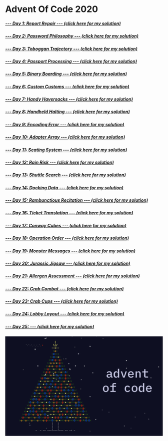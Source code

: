 # Advent Of Code 2020

##### [--- Day 1: Report Repair ---      	     ](https://adventofcode.com/2020/day/1)  [(click here for my solution)](https://github.com/RodicaMihaelaVasilescu/AdventOfCode2020/blob/main/day%2001/day1.cpp)
##### [--- Day 2: Password Philosophy ---	     ](https://adventofcode.com/2020/day/2)  [(click here for my solution)](https://github.com/RodicaMihaelaVasilescu/AdventOfCode2020/blob/main/day%2002/day2.cpp)
##### [--- Day 3: Toboggan Trajectory ---	     ](https://adventofcode.com/2020/day/3)  [(click here for my solution)](https://github.com/RodicaMihaelaVasilescu/AdventOfCode2020/blob/main/day%2003/day3.cpp)
##### [--- Day 4: Passport Processing ---	     ](https://adventofcode.com/2020/day/4)  [(click here for my solution)](https://github.com/RodicaMihaelaVasilescu/AdventOfCode2020/blob/main/day%2004/day4.cpp)
##### [--- Day 5: Binary Boarding ---    	     ](https://adventofcode.com/2020/day/5)  [(click here for my solution)](https://github.com/RodicaMihaelaVasilescu/AdventOfCode2020/blob/main/day%2005/day5.cpp)
##### [--- Day 6: Custom Customs ---     	     ](https://adventofcode.com/2020/day/6)  [(click here for my solution)](https://github.com/RodicaMihaelaVasilescu/AdventOfCode2020/blob/main/day%2006/day6.cpp)
##### [--- Day 7: Handy Haversacks ---   	     ](https://adventofcode.com/2020/day/7)  [(click here for my solution)](https://github.com/RodicaMihaelaVasilescu/AdventOfCode2020/blob/main/day%2007/day7.cpp)
##### [--- Day 8: Handheld Halting ---   	     ](https://adventofcode.com/2020/day/8)  [(click here for my solution)](https://github.com/RodicaMihaelaVasilescu/AdventOfCode2020/blob/main/day%2008/day8.cpp)
##### [--- Day 9: Encoding Error ---     	     ](https://adventofcode.com/2020/day/9)  [(click here for my solution)](https://github.com/RodicaMihaelaVasilescu/AdventOfCode2020/blob/main/day%2009/day9.cpp)
##### [--- Day 10: Adapter Array ---     	     ](https://adventofcode.com/2020/day/10) [(click here for my solution)](https://github.com/RodicaMihaelaVasilescu/AdventOfCode2020/blob/main/day%2010/day10.cpp)
##### [--- Day 11: Seating System ---    	     ](https://adventofcode.com/2020/day/11) [(click here for my solution)](https://github.com/RodicaMihaelaVasilescu/AdventOfCode2020/blob/main/day%2011/day11.cpp)
##### [--- Day 12: Rain Risk ---         	     ](https://adventofcode.com/2020/day/12) [(click here for my solution)](https://github.com/RodicaMihaelaVasilescu/AdventOfCode2020/blob/main/day%2012/day12.cpp)
##### [--- Day 13: Shuttle Search ---    	     ](https://adventofcode.com/2020/day/13) [(click here for my solution)](https://github.com/RodicaMihaelaVasilescu/AdventOfCode2020/blob/main/day%2013/day13.cpp)
##### [--- Day 14: Docking Data ---       	   ](https://adventofcode.com/2020/day/14) [(click here for my solution)](https://github.com/RodicaMihaelaVasilescu/AdventOfCode2020/blob/main/day%2014/day14.cpp)
##### [--- Day 15: Rambunctious Recitation --- ](https://adventofcode.com/2020/day/15) [(click here for my solution)](https://github.com/RodicaMihaelaVasilescu/AdventOfCode2020/blob/main/day%2015/day15.cpp)
##### [--- Day 16: Ticket Translation ---	     ](https://adventofcode.com/2020/day/16) [(click here for my solution)](https://github.com/RodicaMihaelaVasilescu/AdventOfCode2020/blob/main/day%2016/day16.cpp)
##### [--- Day 17: Conway Cubes ---		         ](https://adventofcode.com/2020/day/17) [(click here for my solution)](https://github.com/RodicaMihaelaVasilescu/AdventOfCode2020/blob/main/day%2017/part2.cpp)
##### [--- Day 18: Operation Order ---         ](https://adventofcode.com/2020/day/18) [(click here for my solution)](https://github.com/RodicaMihaelaVasilescu/AdventOfCode2020/blob/main/day%2018/day18.cpp)
##### [--- Day 19: Monster Messages ---        ](https://adventofcode.com/2020/day/19) [(click here for my solution)](https://github.com/RodicaMihaelaVasilescu/AdventOfCode2020/blob/main/day%2019/day19.cpp)
##### [--- Day 20: Jurassic Jigsaw ---         ](https://adventofcode.com/2020/day/20) [(click here for my solution)](https://github.com/RodicaMihaelaVasilescu/AdventOfCode2020/blob/main/day%2020/day20.cpp)
##### [--- Day 21: Allergen Assessment ---     ](https://adventofcode.com/2020/day/21) [(click here for my solution)](https://github.com/RodicaMihaelaVasilescu/AdventOfCode2020/blob/main/day%2021/day21.cpp)
##### [--- Day 22: Crab Combat ---             ](https://adventofcode.com/2020/day/22) [(click here for my solution)](https://github.com/RodicaMihaelaVasilescu/AdventOfCode2020/blob/main/day%2022/day22.cpp)
##### [--- Day 23: Crab Cups ---               ](https://adventofcode.com/2020/day/23) [(click here for my solution)](https://github.com/RodicaMihaelaVasilescu/AdventOfCode2020/blob/main/day%2023/day23.cpp)
##### [--- Day 24: Lobby Layout ---            ](https://adventofcode.com/2020/day/24) [(click here for my solution)](https://github.com/RodicaMihaelaVasilescu/AdventOfCode2020/blob/main/day%2024/day24.cpp)
##### [--- Day 25: ---                         ](https://adventofcode.com/2020/day/25) [(click here for my solution)](https://github.com/RodicaMihaelaVasilescu/AdventOfCode2020/blob/main/day%2025/day25.cpp)

![alt text](AdventOfCode.png)
